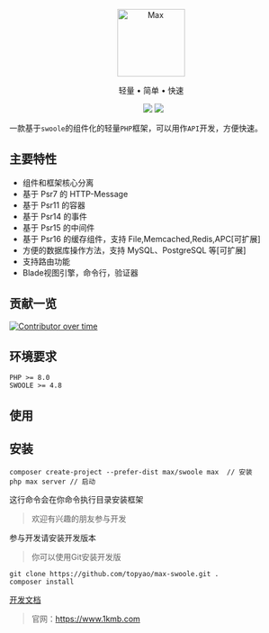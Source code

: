 <p align="center">
<img src="https://raw.githubusercontent.com/topyao/max-swoole/master/public/favicon.ico" width="120" alt="Max">
</p>

<p align="center">轻量 • 简单 • 快速</p>

<p align="center">
<a href="https://github.com/topyao/max-swoole/issues"><img src="https://img.shields.io/github/issues/topyao/max-swoole" alt=""></a>
<a href="https://github.com/topyao/max-swoole"><img src="https://img.shields.io/github/stars/topyao/max-swoole" alt=""></a>
<img src="https://img.shields.io/badge/php-%3E%3D8.0-brightgreen">
<img src="https://img.shields.io/badge/license-apache%202-blue">
</p>

一款基于`swoole`的组件化的轻量`PHP`框架，可以用作`API`开发，方便快速。

## 主要特性

- 组件和框架核心分离
- 基于 Psr7 的 HTTP-Message
- 基于 Psr11 的容器
- 基于 Psr14 的事件
- 基于 Psr15 的中间件
- 基于 Psr16 的缓存组件，支持 File,Memcached,Redis,APC[可扩展]
- 方便的数据库操作方法，支持 MySQL、PostgreSQL 等[可扩展]
- 支持路由功能
- Blade视图引擎，命令行，验证器

## 贡献一览

[![Contributor over time](https://contributor-overtime-api.apiseven.com/contributors-svg?chart=contributorOverTime&repo=topyao/max,topyao/max-routing,topyao/max-foundation,topyao/max-swoole,topyao/max-session,topyao/max-view,topyao/max-di,topyao/max-cache,topyao/max-console,topyao/max-http,topyao/max-event,topyao/max-config,topyao/max-lang,topyao/max-env,topyao/max-database,topyao/max-log,topyao/max-redis,topyao/max-validator)](https://www.apiseven.com/en/contributor-graph?chart=contributorOverTime&repo=topyao/max,topyao/max-routing,topyao/max-foundation,topyao/max-swoole,topyao/max-session,topyao/max-view,topyao/max-di,topyao/max-cache,topyao/max-console,topyao/max-http,topyao/max-event,topyao/max-config,topyao/max-lang,topyao/max-env,topyao/max-database,topyao/max-log,topyao/max-redis,topyao/max-validator)

## 环境要求

```
PHP >= 8.0
SWOOLE >= 4.8
```

## 使用

## 安装

```shell
composer create-project --prefer-dist max/swoole max  // 安装
php max server // 启动
```

这行命令会在你命令执行目录安装框架

> 欢迎有兴趣的朋友参与开发

参与开发请安装开发版本

> 你可以使用Git安装开发版

```shell
git clone https://github.com/topyao/max-swoole.git .
composer install
```

<a href="https://www.1kmb.com/note/283.html">开发文档</a>

> 官网：https://www.1kmb.com
